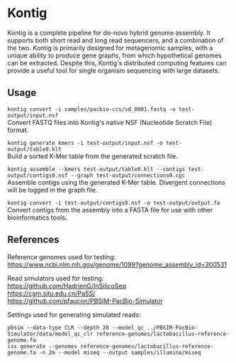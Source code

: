 # Kontig

Kontig is a complete pipeline for de-novo hybrid genome assembly. It supports both short read and long read sequencers, and a combination of the two. Kontig is primarily designed for metagenomic samples, with a unique ability to produce gene graphs, from which hypothetical genomes can be extracted. Despite this, Kontig's distributed computing features can provide a useful tool for single organism sequencing with large datasets.

## Usage

```kontig convert -i samples/pacbio-ccs/sd_0001.fastq -o test-output/input.nsf```\
Convert FASTQ files into Kontig's native NSF (Nucleotide Scratch File) format.

```kontig generate kmers -i test-output/input.nsf -o test-output/table0.klt```\
Build a sorted K-Mer table from the generated scratch file.

```kontig assemble --kmers test-output/table0.klt --contigs test-output/contigs0.nsf --graph test-output/connections0.cgc```\
Assemble contigs using the generated K-Mer table. Divergent connections will be logged in the graph file.

```kontig convert -i test-output/contigs0.nsf -o test-output/output.fa```\
Convert contigs from the assembly into a FASTA file for use with other bioinformatics tools.

## References

Reference genomes used for testing:\
https://www.ncbi.nlm.nih.gov/genome/1099?genome_assembly_id=300531

Read simulators used for testing:\
https://github.com/HadrienG/InSilicoSeq \
https://cgm.sjtu.edu.cn/PaSS/ \
https://github.com/pfaucon/PBSIM-PacBio-Simulator

Settings used for generating simulated reads:
```
pbsim --data-type CLR --depth 20 --model_qc ../PBSIM-PacBio-Simulator/data/model_qc_clr reference-genomes/lactobacillus-reference-genome.fa
iss generate --genomes reference-genomes/lactobacillus-reference-genome.fa -n 2m --model miseq --output samples/illumina/miseq
```
